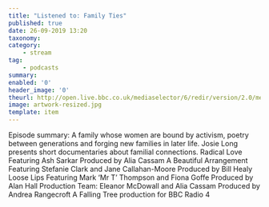 ```yaml
---
title: "Listened to: Family Ties"
published: true
date: 26-09-2019 13:20
taxonomy:
category:
	- stream
tag:
	- podcasts
summary:
enabled: '0'
header_image: '0'
theurl: http://open.live.bbc.co.uk/mediaselector/6/redir/version/2.0/mediaset/audio-nondrm-download/proto/http/vpid/p07nkd75.mp3
image: artwork-resized.jpg
template: item
---
```

 
Episode summary: A family whose women are bound by activism, poetry between generations and forging new families in later life. Josie Long presents short documentaries about familial connections. Radical Love Featuring Ash Sarkar Produced by Alia Cassam A Beautiful Arrangement Featuring Stefanie Clark and Jane Callahan-Moore Produced by Bill Healy Loose Lips Featuring Mark ‘Mr T’ Thompson and Fiona Goffe Produced by Alan Hall Production Team: Eleanor McDowall and Alia Cassam Produced by Andrea Rangecroft A Falling Tree production for BBC Radio 4
